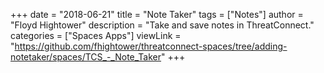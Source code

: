 +++
date = "2018-06-21"
title = "Note Taker"
tags = ["Notes"]
author = "Floyd Hightower"
description = "Take and save notes in ThreatConnect."
categories = ["Spaces Apps"]
viewLink = "https://github.com/fhightower/threatconnect-spaces/tree/adding-notetaker/spaces/TCS_-_Note_Taker"
+++

